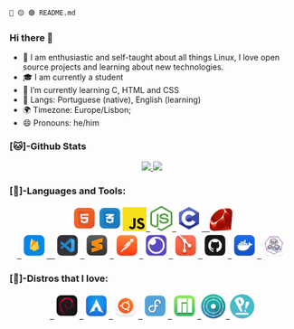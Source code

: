 `🔴 🟡 🟣 README.md`     
### Hi there 👋
- 👤 I am enthusiastic and self-taught about all things Linux, I love open source projects and learning about new technologies.
- 🎓 I am currently a student
- 🌱 I’m currently learning C, HTML and CSS
- 💬 Langs: Portuguese (native), English (learning)
- 🌍 Timezone: Europe/Lisbon;
- 😄 Pronouns: he/him

### [🐱]-Github Stats

  <div class="stats" align="center">
  <a href="https://github.com/astindev">
  <img height="135" src="https://github-readme-stats.vercel.app/api?username=astindev&show_icons=true&theme=tokyonight&include_all_commits=true&count_private=true"/>
  <img height="140" src="https://github-readme-stats.vercel.app/api/top-langs/?username=astindev&layout=compact&langs_count=16&theme=tokyonight"/>
  </a>
</div>

<div>
  
### [🔨]-Languages and Tools:

<div class="languages" align="center">
  <code><a href="https://developer.mozilla.org/en-US/docs/Web/HTML" target="_blank"><img src=".github/logos/langs/html5.png" alt="HTML5" width="45"/></a><a href="https://developer.mozilla.org/en-US/docs/Web/CSS" target="_blank"><img src=".github/logos/langs/css.png" alt="CSS" width="45"/></a><a href="https://developer.mozilla.org/en-US/docs/Web/JavaScript" target="_blank"><img src=".github/logos/langs/javascript.svg" alt="JavaScript" width="42"/></a><a href="https://nodejs.org" target="_blank"> <img src=".github/logos/langs/nodejs.png" alt="nodejs" width="39"/></a><a href="https://www.tutorialspoint.com/cprogramming/c_quick_guide.htm" target="_blank"> <img src=".github/logos/langs/clang.svg" alt="C" width="45"/> </a><a href="https://www.ruby-lang.org/en/" target="_blank"> <img src=".github/logos/langs/ruby_lang.png" alt="Ruby" width="40"/></a></code>
</div>

<div class="tools" align="center">
  <code><a href="https://firebase.google.com/?hl=pt-br" target="_blank"> <img src=".github/logos/databases/firebase.png" alt="firebase" width="45"/> </a><a href="https://code.visualstudio.com/" target="_blank"> <img src=".github/logos/tools/vscode.png" alt="vscode" width="45"/></a><a href="https://www.sublimetext.com/" target="_blank"> <img src=".github/logos/tools/sublime.png" alt="sublime" width="45"/></a><a href="https://www.postman.com/" target="_blank"> <img src=".github/logos/tools/postman.png" alt="Postman" width="45"/></a><a href="https://insomnia.rest" target="_blank"> <img src=".github/logos/tools/insomnia.png" alt="insomnia" width="45"/></a><a href="https://git-scm.com/" target="_blank"> <img src=".github/logos/tools/git.png" alt="git" width="45"/></a><a href="https://github.com/" target="_blank"> <img src=".github/logos/tools/github.png" alt="github" width="45"/><a href="https://www.docker.com/" target="_blank"> <img src=".github/logos/tools/docker.png" alt="docker" width="45"/></a><a href="https://podman.io/" target="_blank"> <img src=".github/logos/tools/podman.png" alt="podman" width="45"/></a></code>
</div>

### [🐧]-Distros that I love:

<div class="distros" align="center">  
  <code><a href="https://debian.org/" target="_blank"> <img src=".github/logos/distros/debian.png" alt="Debian" width="45"/></a><a href="https://archlinux.org/" target="_blank"> <img src=".github/logos/distros/Arch.png" alt="Arch" width="45"/></a><a href="https://ubuntu.com/" target="_blank"> <img src=".github/logos/distros/ubuntu.png" alt="Ubuntu" width="45"/></a><a href="https://getfedora.org/" target="_blank"> <img src=".github/logos/distros/fedora.png" alt="Fedora" width="45"/></a><a href="https://manjaro.org/" target="_blank"> <img src=".github/logos/distros/Manjaro.png" alt="Manjaro" width="45"/></a><a href="https://neon.kde.org/" target="_blank"> <img src=".github/logos/distros/neon.svg" alt="Kde Neon" width="43"/></a><a href="https://pop.system76.com/" target="_blank"> <img src=".github/logos/distros/pop.png" alt="Pop!_OS" width="43"/></a></code>
</div>
